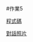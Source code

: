 #作業5

[程式碼](https://github.com/40957024O-steven/NTNUclass/blob/main/homework5/main.js)

[對話照片](https://github.com/40957024O-steven/NTNUclass/blob/main/homework4/%E4%BD%9C%E6%A5%AD4%E7%85%A7%E7%89%87.png)

